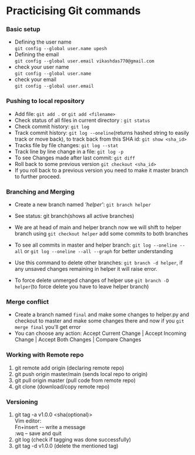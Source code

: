 #  Practicising Git commands

### Basic setup 
* Defining the user name  
`git config --global user.name upesh`   
* Defining the email   
`git config --global user.email vikashdas770@gmail.com`   
* check your user name   
`git config --global user.name`   
* check your email   
`git config --global user.email`

### Pushing to local repository

* Add file: `git add .` or `git add <filename>`
* Check status of all files in current directory : `git status`
* Check commit history: `git log`
* Track commit history: `git log --oneline`(returns hashed string to easily track or move back), to track back from this SHA id: `git show <sha_id>`
* Tracks file by file changes: `git log --stat`
* Track line by line change in a file: `git log -p`
* To see Changes made after last commit: `git diff`
* Roll back to some previous version `git checkout <sha_id>`
* If you roll back to a previous version you need to make it master branch to further proceed.


### Branching and Merging
* Create a new branch named _'helper'_: `git branch helper` 
* See status: git branch(shows all active branches)

* We are at head of main and helper branch now we will shift to helper branch using `git checkout helper` add some commits to both branches

* To see all commits in master and helper branch: `git log --oneline --all` or `git log --oneline --all --graph` for better understanding
* Use this command to delete other branches: `git branch -d helper`, if any unsaved changes remaining in helper it will raise error.
* To force delete unmerged changes of helper use `git branch -D helper`(to force delete you have to leave helper branch)

### Merge conflict
* Create a branch named `final` and make some changes to helper.py and checkout to master and make some changes there and now if you `git merge final` you'll get error
* You can choose any action: Accept Current Change | Accept Incoming Change | Accept Both Changes | Compare Changes

### Working with Remote repo 
1. git remote add origin <url> (declaring remote repo) 
2. git push origin master/main (sends local repo to origin) 
3. git pull origin master (pull code from remote repo) 
4. git clone <url> (download/copy remote repo)

### Versioning
1. git tag -a v1.0.0 <sha(optional)>   
Vim editor:   
Fn+insert -- write a message   
:wq – save and quit 
2. git log (check if tagging was done successfully) 
3. git tag -d v1.0.0 (delete the mentioned tag)